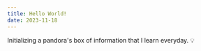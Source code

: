 ```yaml
---
title: Hello World!
date: 2023-11-18
---
```

Initializing a pandora's box of information that I learn everyday. 💡
